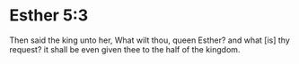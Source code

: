 # Esther 5:3

Then said the king unto her, What wilt thou, queen Esther? and what [is] thy request? it shall be even given thee to the half of the kingdom.
